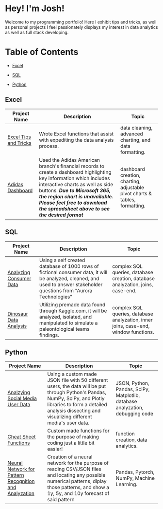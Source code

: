 # **Hey! I'm Josh!**
Welcome to my programming portfolio! Here I exhibit tips and tricks, as well as personal projects I feel passionately displays my interest in data analytics as well as full stack developing.
# Table of Contents


* [Excel](#Excel)
  
* [SQL](#SQL)

* [Python](#Python)

## Excel
Project Name  | Description   |  Topic
------------- | ------------- | ------------------
 [Excel Tips and Tricks](https://github.com/Josh9182/Excel-Tips-and-Tricks)| Wrote Excel functions that assist with expediting the data analysis process. | data cleaning, advanced charting, and data formatting.
[Adidas Dashboard](https://onedrive.live.com/embed?resid=E7F4C2A84C0D68A6%213013&authkey=!APgJWLLcjliw_b8&em=2) | Used the Adidas American branch's financial records to create a dashboard highlighting key information which includes interactive charts as well as side buttons. ***Due to Microsoft 365, the region chart is unavailable. Please feel free to download the spreadsheet above to see the desired format*** | dashboard creation, charting, adjustable pivot charts & tables, formatting. 

## SQL
Project Name  | Description   |  Topic
------------- | ------------- | ------------------
[Analyzing Consumer Data](https://github.com/Josh9182/SQL-Projects/tree/main/SQL-Portfolio) | Using a self created database of 1000 rows of fictional consumer data, it will be analyzed, cleaned, and used to answer stakeholder questions from "Aurora Technologies"| complex SQL queries, database creation, database analyzation, joins, case-end.
[Dinosaur Data Analysis](https://github.com/Josh9182/SQL-Projects/tree/main/SQL-Portfolio-Dinosaur) | Utilizing premade data found through Kaggle.com, it will be analyzed, isolated, and manipulated to simulate a paleontological teams findings. | complex SQL queries, database analyzation, inner joins, case-end, window functions.

## Python
Project Name  | Description   |  Topic
------------- | ------------- | ------------------
[Analzying Social Media User Data](https://github.com/Josh9182/Python-Projects/tree/main/Social%20Media%20Database) | Using a custom made JSON file with 50 different users, the data will be put through Python's Pandas, NumPy, SciPy, and Plotly libraries to form a detailed analysis dissecting and visualizing different media's user data. | JSON, Python, Pandas, SciPy, Matplotlib, database analyzation, debugging code
[Cheat Sheet Functions](https://github.com/Josh9182/Python-Projects/tree/main/Cheat%20Sheet%20Functions) | Custom made functions for the purpose of making coding just a little bit easier! | function creation, data analytics.
[Neural Network for Pattern Recognition and Analyzation](https://github.com/Josh9182/Python-Projects/tree/main/Neural%20Network) | Creation of a neural network for the purpose of reading CSV/JSON files and locating any possible numerical patterns, diplay those patterns, and show a 1y, 5y, and 10y forecast of said pattern | Pandas, Pytorch, NumPy, Machine Learning.
